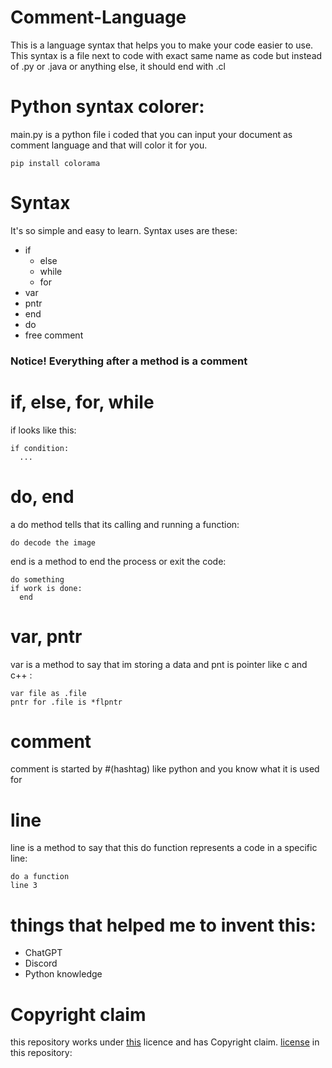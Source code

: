 # Comment-Language

This is a language syntax that helps you to make your code easier to use.
This syntax is a file next to code with exact same name as code
but instead of .py or .java or anything else, it should end with .cl

# Python syntax colorer:

main.py is a python file i coded that you can input your document as comment language and that will color it for you.

    pip install colorama

# Syntax

It's so simple and easy to learn.
Syntax uses are these:
- if
  - else
  - while
  - for
- var
- pntr
- end
- do
- free comment

### **Notice! Everything after a method is a comment**

# if, else, for, while

if looks like this:

    if condition:
      ...

# do, end

a do method tells that its calling and running a function:

    do decode the image


end is a method to end the process or exit the code:

    do something
    if work is done:
      end

# var, pntr

var is a method to say that im storing a data and pnt is pointer like c and c++ :

    var file as .file
    pntr for .file is *flpntr

# comment

comment is started by #(hashtag) like python and you know what it is used for

# line

line is a method to say that this do function represents a code in a specific line:

    do a function
    line 3
    
# things that helped me to invent this:
- ChatGPT
- Discord
- Python knowledge

# Copyright claim

this repository works under [this](https://www.mozilla.org/en-US/MPL/2.0/) licence and has Copyright claim.
[license](https://raw.githubusercontent.com/mahdiyadiilavi1/Comment-Language/main/LICENSE) in this repository:
